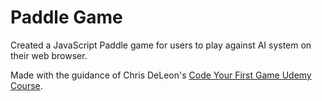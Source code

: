 # Paddle Game

Created a JavaScript Paddle game for users to play against AI system on their web browser.


Made with the guidance of Chris DeLeon's [Code Your First Game Udemy Course](https://www.udemy.com/course/code-your-first-game/).
